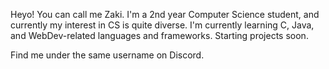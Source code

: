 Heyo! You can call me Zaki. 
I'm a 2nd year Computer Science student, and currently my interest in CS is quite diverse.
I'm currently learning C, Java, and WebDev-related languages and frameworks.
Starting projects soon.

Find me under the same username on Discord.

